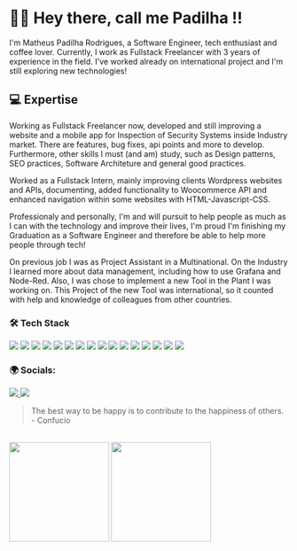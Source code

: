 # 👋🏻 Hey there, call me Padilha !! 
 I'm Matheus Padilha Rodrigues, a Software Engineer, tech enthusiast and coffee lover. Currently, I work as Fullstack Freelancer with 3 years of experience in the field. I've worked already on international project and I'm still exploring new technologies!

 ## 💻 Expertise
<p> Working as Fullstack Freelancer now, developed and still improving a website and a mobile app for Inspection of Security Systems inside Industry market. There are features, bug fixes, api points and more to develop. 
Furthermore, other skills I must (and am) study, such as Design patterns, SEO practices, Software Architeture and general good practices. </p>
<p>
 <p>Worked as a Fullstack Intern, mainly improving clients Wordpress websites and APIs, documenting, added functionality to Woocommerce API and enhanced navigation within some websites with HTML-Javascript-CSS. </p>
Professionaly and personally, I'm and will pursuit to help people as much as I can with the technology and improve their lives, I'm proud I'm finishing my Graduation as a Software Engineer and therefore be able to help more people through tech!
</p>
<p>On previous job I was as Project Assistant in a Multinational. On the Industry I learned more about data management, including how to use Grafana and Node-Red. Also, I was chose to implement a new Tool in the Plant I was working on. 
This Project of the new Tool was international, so it counted with help and knowledge of colleagues from other countries.  
</p>

  ### 🛠 Tech Stack
  <div>
  <img src="https://img.shields.io/badge/react_native-%2320232a.svg?style=for-the-badge&logo=react&logoColor=%2361DAFB">
  <img src="https://img.shields.io/badge/react-%2320232a.svg?style=for-the-badge&logo=react&logoColor=%2361DAFB">
  <img src="https://img.shields.io/badge/Next-black?style=for-the-badge&logo=next.js&logoColor=white">
  <img src="https://img.shields.io/badge/Swift-F05138?style=for-the-badge&logo=Swift&logoColor=white">
  <img src="https://img.shields.io/badge/Javascript-20232A?style=for-the-badge&logo=javascript">
  <img src="https://img.shields.io/badge/TypeScript-007ACC?style=for-the-badge&logo=typescript&logoColor=white">
  <img src="https://img.shields.io/badge/node.js-6DA55F?style=for-the-badge&logo=node.js&logoColor=white">
  <img src="https://img.shields.io/badge/mysql-%2300ff.svg?style=for-the-badge&logo=mysql&logoColor=white">
  <img src="https://img.shields.io/badge/HTML5-E34F26?style=for-the-badge&logo=html5&logoColor=white">
  <img src="https://img.shields.io/badge/styled--components-DB7093?style=for-the-badge&logo=styled-components&logoColor=white">
  <img src="https://img.shields.io/badge/tailwindcss-%2338B2AC.svg?style=for-the-badge&logo=tailwind-css&logoColor=white">
  <img src="https://img.shields.io/badge/github-%23121011.svg?style=for-the-badge&logo=github&logoColor=white">
  <img src="https://img.shields.io/badge/git-%23F05033.svg?style=for-the-badge&logo=git&logoColor=white">
  <img src="https://img.shields.io/badge/figma-%23F24E1E.svg?style=for-the-badge&logo=figma&logoColor=white">
  <img src="https://img.shields.io/badge/vercel-%23000000.svg?style=for-the-badge&logo=vercel&logoColor=white">
  <img src="https://img.shields.io/badge/c-%2300599C.svg?style=for-the-badge&logo=c&logoColor=white">
  </div>

  ### 🌍 Socials: 
  <a href="https://www.instagram.com/matheus.padilha/" target="_blank"><img src="https://img.shields.io/badge/Instagram-E4405F?style=for-the-badge&logo=instagram&logoColor=white">   </a>
  <a href="https://www.linkedin.com/in/padilha--matheus/" target="_blank"><img src="https://img.shields.io/badge/LinkedIn-0077B5?style=for-the-badge&logo=linkedin&logoColor=white"></a>  

> The best way to be happy is to contribute to the happiness of others.  - Confucio
<br>
<div>
  <img height ="180em" src="https://github-readme-stats.vercel.app/api?username=padilha1&show_icons=true&theme=radical"/>
  <img height="180em" margin-right="5em" src="https://github-readme-stats.vercel.app/api/top-langs/?username=padilha1&layout=compact&langs_count16&theme=radical"/>
</div>
<br>

